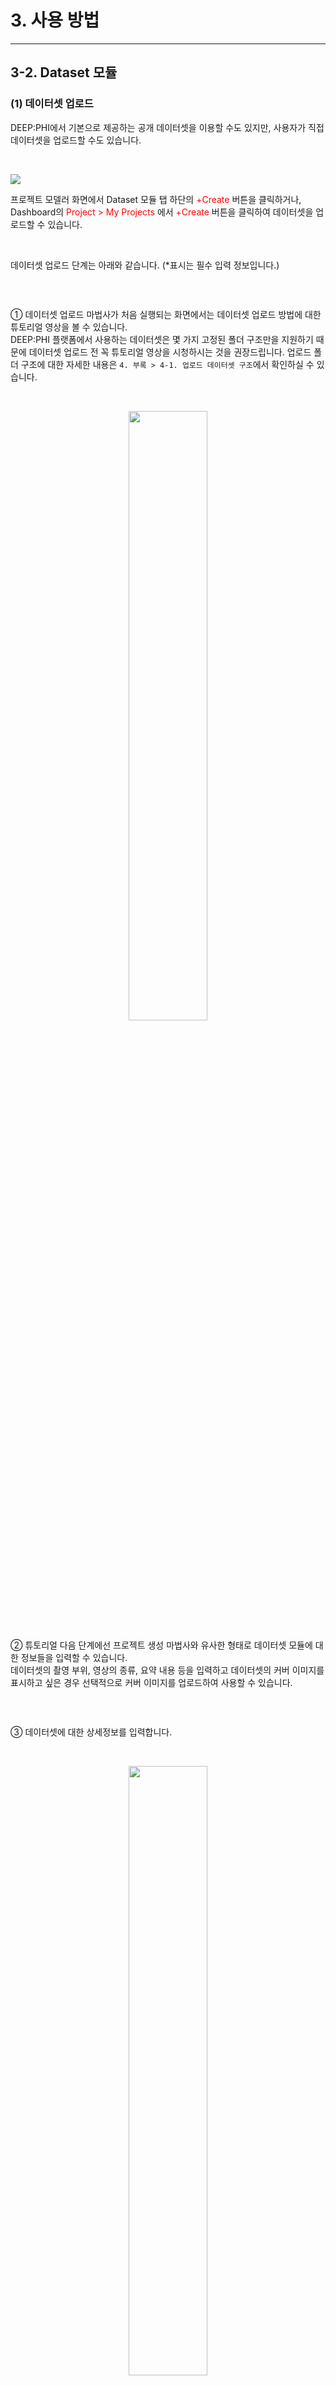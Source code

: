 # 3. 사용 방법

***

## 3-2. Dataset 모듈

### (1) 데이터셋 업로드

DEEP:PHI에서 기본으로 제공하는 공개 데이터셋을 이용할 수도 있지만, 사용자가 직접 데이터셋을 업로드할 수도 있습니다.

<br>

![](img/3-2/manual_3-2_1.png)

프로젝트 모델러 화면에서 Dataset 모듈 탭 하단의 <span style="color:red">+Create</span> 버튼을 클릭하거나, Dashboard의 <span style="color:red">Project > My Projects</span> 에서 <span style="color:red">+Create</span> 버튼을 클릭하여 데이터셋을 업로드할 수 있습니다.

<br>

데이터셋 업로드 단계는 아래와 같습니다. (*표시는 필수 입력 정보입니다.)

<br>

<p align="center"><img src="img/3-2/manual_3-2_1_1.png" alt=""/></p>

① 데이터셋 업로드 마법사가 처음 실행되는 화면에서는 데이터셋 업로드 방법에 대한 튜토리얼 영상을 볼 수 있습니다.  
DEEP:PHI 플랫폼에서 사용하는 데이터셋은 몇 가지 고정된 폴더 구조만을 지원하기 때문에 데이터셋 업로드 전 꼭 튜토리얼 영상을 시청하시는 것을 권장드립니다. 업로드 폴더 구조에 대한 자세한 내용은 `4. 부록 > 4-1. 업로드 데이터셋 구조`에서 확인하실 수 있습니다.

<br>

<p align="center"><img src="img/3-2/manual_3-2_1_2.png" alt="" width="50%"/></p>

② 튜토리얼 다음 단계에선 프로젝트 생성 마법사와 유사한 형태로 데이터셋 모듈에 대한 정보들을 입력할 수 있습니다.  
데이터셋의 촬영 부위, 영상의 종류, 요약 내용 등을 입력하고 데이터셋의 커버 이미지를 표시하고 싶은 경우 선택적으로 커버 이미지를 업로드하여 사용할 수 있습니다.

<br>

<p align="center"><img src="img/3-2/manual_3-2_1_3.png" alt=""/></p>

③ 데이터셋에 대한 상세정보를 입력합니다.

<br>

<p align="center"><img src="img/3-2/manual_3-2_1_4.png" alt="" width="50%"/></p>

④ `4. 부록 > 4-1. 업로드 데이터셋 구조`에 맞는 데이터셋이 준비되었다면 우측 하단의 `Browse` 버튼을 눌러 해당 폴더 전체를 압축한 압축파일을 업로드합니다.  
업로드된 데이터셋들은 암호화하여 DEEP:PHI 플랫폼의 저장공간에 안전하게 저장됩니다. **특히 개인 정보가 담길 수 있는 Dicom 파일(.dcm 포맷)의 경우 Dicom Tag들을 비 식별화(de-identify, anonymize)한 뒤 업로드됩니다.**  비 식별화 항목은 `4. 부록 > 4-2. Dicom 파일 비 식별화 항목`에 안내되어 있습니다.

<br>

<p align="center"><img src="img/3-2/manual_3-2_1_5.png" alt="" width="30%"/></p>

⑤ 모든 설정을 완료하고 데이터셋 업로드를 시작하면 상태 창을 통해 업로드 상태를 확인할 수 있습니다.  
`Minimize Windows`를 클릭하면 백그라운드에서 업로드 작업을 수행하기 때문에 업로드 중에 다른 작업을 수행할 수 있습니다.


<br><br>


### (2) 데이터셋 관리하기

Dashboard의 <span style="color:red">Dataset</span>에서 데이터셋을 관리할 수 있습니다.  

![](img/3-2/manual_3-2_2.png)

* 모두에게 공개된 Shared 데이터셋과 사용자가 직접 업로드한 My 데이터셋을 관리할 수 있습니다.
* 상단에서 이름으로 프로젝트를 검색하거나, 프로젝트를 분류별로 정렬할 수 있습니다.
* <span style="color:red">File View</span>를 클릭하면 프로젝트 내부 구성을 확인할 수 있습니다.
* 업로드한 데이터셋이 업로드 구조 규칙과 맞지 않거나 데이터셋에 잘못된 파일이 존재하는 경우 우측 상단에 Error 표시가 출력됩니다.


<br><br>


### (3) Dataset 모듈 사용하기

Dataset 모듈은 사용자가 직접 업로드한 My 데이터셋과 딥노이드에서 공유하고 있는 Shared 데이터셋으로 구성되어 있습니다. 데이터셋은 촬영 부위 별로 구분되어 있어 각 카테고리에서 데이터셋을 찾거나, 검색창을 이용해 필요한 데이터셋을 찾을 수 있습니다.

<br>

![](img/3-2/manual_3-2_3.png)

- 데이터셋은 촬영 부위별로 구분되어 있습니다.  
- 사용자가 직접 업로드한 데이터셋은 데이터셋 모듈 이름 좌측에 `My` 태그가 표시되어 있습니다.  

<br>

![](img/3-2/manual_3-2_3_1.png)

- <span style="color:yellow">중앙 하단</span>에서 데이터셋에 포함된 파일 목록을 확인할 수 있습니다.
- <span style="color:red">우측 영역</span>에서 해당 모듈의 정보와 각 영상을 확인하고, 파라미터를 설정할 수 있습니다.

<br>

Dataset 모듈은 총 7개의 메뉴를 이용할 수 있습니다.

![](img/3-2/manual_3-2_3_2.png)

- 위 3개 메뉴는 데이터셋 전체에 적용되는 메뉴입니다.  
  -*Information: 모듈 상세설명*  
  -*Class: 데이터셋의 Class 정보*  
  -*Data Setting: Test/Validation/Train에 사용할 데이터셋의 비율 설정*

![](img/3-2/manual_3-2_3_3.png)

- 아래 4개 메뉴는 <span style="color:yellow">하단 Files 탭<span style="color:yellow">에서 선택한 데이터에 해당되는 메뉴입니다.  
  -*View: 선택한 데이터의 영상*  
  -*Attribute: 선택한 데이터의 Shape, Pixel Intensity Range 등의 속성값*  
  -*Processing Result: 선택한 영상의 처리 과정*  
  -*Histogram Result: 선택한 데이터의 channel별 pixel 값의 histogram*
